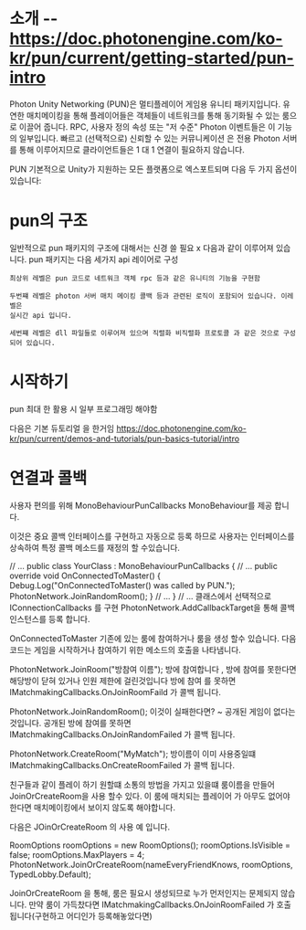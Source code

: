 # 소개  -- https://doc.photonengine.com/ko-kr/pun/current/getting-started/pun-intro
Photon Unity Networking (PUN)은 멀티플레이어 게임용 유니티 패키지입니다. 
유연한 매치메이킹을 통해 플레이어들은 객체들이 네트워크를 통해 동기화될 수 
있는 룸으로 이끌어 줍니다. RPC, 사용자 정의 속성 또는 "저 수준" Photon 
이벤트들은 이 기능의 일부입니다. 빠르고 (선택적으로) 신뢰할 수 있는 커뮤니케이션
은 전용 Photon 서버를 통해 이루어지므로 클라이언트들은 1 대 1 연결이 필요하지 
않습니다.

PUN 기본적으로 Unity가 지원하는 모든 플랫폼으로 엑스포트되며 다음 두 가지
 옵션이 있습니다:



 # pun의 구조

 일반적으로  pun 패키지의 구조에 대해서는 신경 쓸 필요 x
 다음과 같이 이루어져 있습니다. pun 패키지는 다음 세가지 api 레이어로 구성


    최상위 레벨은 pun 코드로 네트워크 객체 rpc 등과 같은 유니티의 기능을 구현함
    
    두번쨰 레벨은 photon 서버 매치 메이킹 콜백 등과 관련된 로직이 포함되어 있습니다. 이레벨은
    실시간 api 입니다.

    세번쨰 레벨은 dll 파일들로 이루어져 있으며 직렬화 비직렬화 프로토콜 과 같은 것으로 구성되어 있습니다.



# 시작하기 
pun 최대 한 활용 시 일부 프로그래밍 해야함

다음은 기본 듀토리얼 을 한거임
https://doc.photonengine.com/ko-kr/pun/current/demos-and-tutorials/pun-basics-tutorial/intro




# 연결과 콜백

사용자 편의를 위해 MonoBehaviourPunCallbacks MonoBehaviour를 제공 합니다.

이것은 중요 콜백 인터페이스를 구현하고 자동으로 등록 하므로 사용자는
인터페이스를 상속하여 특정 콜백 메소드를 재정의 할 수있습니다.    


// ...
public class YourClass : MonoBehaviourPunCallbacks
{
    // ...
    public override void OnConnectedToMaster()
    {
        Debug.Log("OnConnectedToMaster() was called by PUN.");
        PhotonNetwork.JoinRandomRoom();
    }
    // ...
}
// ...
클래스에서 선택적으로 IConnectionCallbacks 를 구현
PhotonNetwork.AddCallbackTarget을 통해 콜백 인스턴스를 등록 합니다.


OnConnectedToMaster
기존에 있는 룸에 참여하거나 룸을 생성 할수 있습니다. 다음코드는 게임을 시작하거나 참여하기 위한 메소드의
호출을 나타냄니다.



PhotonNetwork.JoinRoom("방참여 이름");
방에 참여합니다 , 방에 참여를 못한다면 해당방이 닫혀 있거나 인원 제한에 걸린것입니다 
방에 참여 를 못하면 IMatchmakingCallbacks.OnJoinRoomFaild 가 콜백 됩니다.


PhotonNetwork.JoinRandomRoom();
이것이 실패한다면? ~ 공개된 게임이 없다는 것입니다. 
공개된 방에 참여를 못하면 IMatchmakingCallbacks.OnJoinRandomFailed 가 콜백 됩니다.



PhotonNetwork.CreateRoom("MyMatch");
방이름이 이미 사용중일떄  IMatchmakingCallbacks.OnCreateRoomFailed 가 콜백 됩니다.


친구들과 같이 플레이 하기 원할떄 소통의 방법을 가지고 있을떄 룸이름을 만들어 JoinOrCreateRoom을 사용 할수 있다.
이 룸에 매치되는 플레이어 가 아무도 없어야 한다면 매치메이킹에서 보이지 않도록 해야합니다.

다음은 JOinOrCreateRoom 의 사용 예 입니다.

RoomOptions roomOptions = new RoomOptions();
roomOptions.IsVisible = false;
roomOptions.MaxPlayers = 4;
PhotonNetwork.JoinOrCreateRoom(nameEveryFriendKnows, roomOptions, TypedLobby.Default);

JoinOrCreateRoom 을 통해, 룸은 필요시 생성되므로 누가 먼저인지는 문제되지 않습니다. 
만약 룸이 가득찼다면 IMatchmakingCallbacks.OnJoinRoomFailed 가 호출됩니다(구현하고 어디인가 등록해놓았다면)
